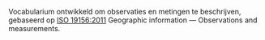 Vocabularium ontwikkeld om observaties en metingen te beschrijven, gebaseerd op [ISO 19156:2011](https://www.iso.org/standard/32574.html) Geographic information — Observations and measurements.
